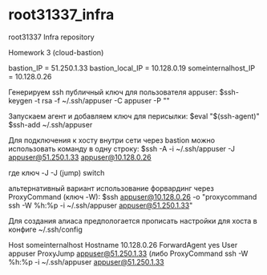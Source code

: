 # root31337_infra
root31337 Infra repository

Homework 3 (cloud-bastion)

bastion_IP = 51.250.1.33
bastion_local_IP = 10.128.0.19
someinternalhost_IP = 10.128.0.26

Генерируем ssh публичный ключ для пользователя appuser:
$ssh-keygen -t rsa -f ~/.ssh/appuser -C appuser -P ""

Запускаем агент и добавляем ключ для перисылки:
$eval "$(ssh-agent)"
$ssh-add ~/.ssh/appuser

Для подключения к хосту внутри сети через bastion можно использовать команду в одну строку:
$ssh -A -i ~/.ssh/appuser -J  appuser@51.250.1.33 appuser@10.128.0.26

где ключ -J -J (jump) switch

альтернативный вариант использование форвардинг через ProxyCommand (ключ -W):
$ssh appuser@10.128.0.26 -o "proxycommand ssh -W %h:%p -i ~/.ssh/appuser appuser@51.250.1.33"

Для создания алиаса предпологается прописать настройки для хоста в конфиге ~/.ssh/config

Host someinternalhost
  Hostname 10.128.0.26
  ForwardAgent yes
  User appuser
  ProxyJump appuser@51.250.1.33 (либо ProxyCommand ssh -W %h:%p -i ~/.ssh/appuser appuser@51.250.1.33
